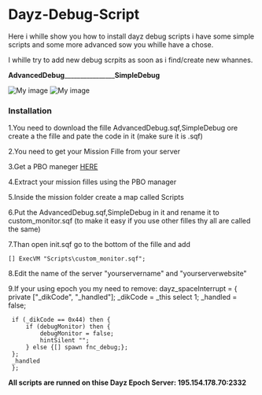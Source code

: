 Dayz-Debug-Script
=================

Here i whille show you how to install dayz debug scripts i have some simple scripts and some more advanced sow you whille have a chose.

I whille try to add new debug scrpits as soon as i find/create new whannes.



<b>AdvancedDebug</b>________________<b>SimpleDebug</b> 

![My image](http://d1zjcuqflbd5k.cloudfront.net/files/acc_92467/eMOp?response-content-disposition=inline;%20filename=Screenshot%20on%2010.12.2013%20at%2010.05.21%20AM.png;%20filename*=UTF-8%27%27Screenshot%20on%2010.12.2013%20at%2010.05.21%20AM.png&Expires=1381566524&Signature=Mc9Jqh7PtDXTJMjfrgMppQc8mOAExVbXgU8eTcbT7dhOK-LOLJRyRAUTKMLi7njeDxD6UnZAwoztXNWY1NWVCq-QIryAe0srv34PF7f8CMSAXoDg54SWZArHkyb2G59MGfMkA2eWzdoV0dvpE69xg88D3Okse41LUfNE9LBCofA_&Key-Pair-Id=APKAJTEIOJM3LSMN33SA)     ![My image](http://d1zjcuqflbd5k.cloudfront.net/files/acc_92467/c4cu?response-content-disposition=inline;%20filename=Screenshot%20on%2010.12.2013%20at%2012.54.44%20PM.png;%20filename*=UTF-8%27%27Screenshot%20on%2010.12.2013%20at%2012.54.44%20PM.png&Expires=1381575515&Signature=Zmjsl16fT4vmNYKA4t08gxIvlL3LAYSzdcJrXO552v8vFvCeBYmxSiDpNc6LHST~kfAnL1fyoYQd7MLHubGSj~sE7c8Kf2ESNMMBKcqmGMNd2XsFquoHswOxhbsx5NYPbJYxQ7PKIDlCaq7dIq7RPzr5CPiWWgJz3cErBQXf3W8_&Key-Pair-Id=APKAJTEIOJM3LSMN33SA)



<h3>Installation</h3>

1.You need to download the fille AdvancedDebug.sqf,SimpleDebug ore create a the fille and pate the code in it (make sure it is .sqf)

2.You need to get your Mission Fille from your server

3.Get a PBO maneger <a href="http://www.armaholic.com/page.php?id=16369">HERE</a>

4.Extract your mission filles using the PBO manager

5.Inside the mission folder create a map called Scripts

6.Put the AdvancedDebug.sqf,SimpleDebug in it and rename it to custom_monitor.sqf (to make it easy if you use other filles thy all are called the same)

7.Than open init.sqf go to the bottom of the fille and add

    [] ExecVM "Scripts\custom_monitor.sqf";
    
8.Edit the name of the server "yourservername" and "yourserverwebsite"

9.If your using epoch you my need to remove:
    dayz_spaceInterrupt = {
     private ["_dikCode", "_handled"];
     _dikCode = _this select 1;
     _handled = false;
 
     if (_dikCode == 0x44) then {
         if (debugMonitor) then {
             debugMonitor = false;
             hintSilent "";
         } else {[] spawn fnc_debug;};
     };
     _handled
     };


<b>All scripts are runned on thise Dayz Epoch Server: 195.154.178.70:2332</b>
